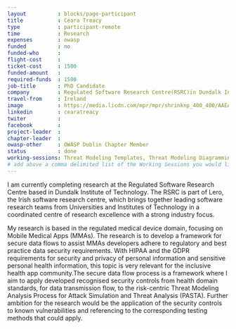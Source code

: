 ```yaml
---
layout          : blocks/page-participant
title           : Ceara Treacy
type            : participant-remote
time            : Research
expenses        : owasp
funded          : no
funded-who      :
flight-cost     :
ticket-cost     : 1500
funded-amount   :
required-funds  : 1500
job-title       : PhD Candidate
company         : Regulated Software Research Centre(RSRC)in Dundalk Institute of Technology
travel-from     : Ireland
image           : https://media.licdn.com/mpr/mpr/shrinknp_400_400/AAEAAQAAAAAAAAxeAAAAJDk3MmIxY2M0LWIwNTEtNDEyZS1hMWFlLTkxM2VhZmFmMDU1NQ.jpg
linkedin        : cearatreacy
twiter          :
facebook        :
project-leader  :
chapter-leader  :
owasp-other     : OWASP Dublin Chapter Member
status          : done
working-sessions: Threat Modeling Templates, Threat Modeling Diagramming, Threat modeling Schema, Threat Modeling Cheat Sheet, Threat Modeling IoT Devices
# add above a comma delimited list of the Working Sessions you would like to attend (use the session's title)
---
```


<!-- put more details about participant here -->I am currently completing research at the Regulated Software Research Centre based in Dundalk Institute of Technology. The RSRC is part of Lero, the Irish software research centre, which brings together leading software research teams from Universities and Institutes of Technology in a coordinated centre of research excellence with a strong industry focus.
My research is based in the regulated medical device domain, focusing on Mobile Medical Apps (MMAs). The research is to develop a framework for secure data flows to assist MMAs developers adhere to regulatory and best practice data security requirements. With HIPAA and the GDPR requirements for security and privacy of personal information and sensitive personal health information, this topic is very relevant for the inclusive health app community.The secure data flow process is a framework where I aim to apply developed recognised security controls from health domain standards, for data transmission flow, to the risk-centric Threat Modeling Analysis Process for Attack Simulation and Threat Analysis (PASTA). Further ambition for the research would be the application of the security controls to known vulnerabilities and referencing to the corresponding testing methods that could apply.
